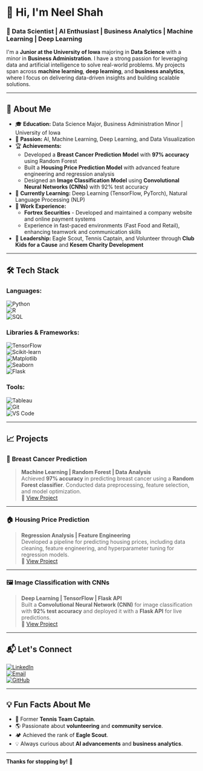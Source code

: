 # 👋 Hi, I'm Neel Shah

### 🚀 Data Scientist | AI Enthusiast | Business Analytics | Machine Learning | Deep Learning

I'm a **Junior at the University of Iowa** majoring in **Data Science** with a minor in **Business Administration**. I have a strong passion for leveraging data and artificial intelligence to solve real-world problems. My projects span across **machine learning**, **deep learning**, and **business analytics**, where I focus on delivering data-driven insights and building scalable solutions.

---

## 🔎 About Me

- 🎓 **Education:** Data Science Major, Business Administration Minor | University of Iowa  
- 🤖 **Passion:** AI, Machine Learning, Deep Learning, and Data Visualization  
- 🏆 **Achievements:**  
  - Developed a **Breast Cancer Prediction Model** with **97% accuracy** using Random Forest  
  - Built a **Housing Price Prediction Model** with advanced feature engineering and regression analysis  
  - Designed an **Image Classification Model** using **Convolutional Neural Networks (CNNs)** with 92% test accuracy  
- 🌱 **Currently Learning:** Deep Learning (TensorFlow, PyTorch), Natural Language Processing (NLP)  
- 💼 **Work Experience:**  
  - **Fortrex Securities** - Developed and maintained a company website and online payment systems  
  - Experience in fast-paced environments (Fast Food and Retail), enhancing teamwork and communication skills  
- 🏅 **Leadership:** Eagle Scout, Tennis Captain, and Volunteer through **Club Kids for a Cause** and **Kesem Charity Development**

---

## 🛠️ Tech Stack

### **Languages:**  
![Python](https://img.shields.io/badge/Python-3776AB?style=for-the-badge&logo=python&logoColor=white)  
![R](https://img.shields.io/badge/R-276DC3?style=for-the-badge&logo=r&logoColor=white)  
![SQL](https://img.shields.io/badge/SQL-4479A1?style=for-the-badge&logo=mysql&logoColor=white)

### **Libraries & Frameworks:**  
![TensorFlow](https://img.shields.io/badge/TensorFlow-FF6F00?style=for-the-badge&logo=TensorFlow&logoColor=white)  
![Scikit-learn](https://img.shields.io/badge/scikit--learn-F7931E?style=for-the-badge&logo=scikit-learn&logoColor=white)  
![Matplotlib](https://img.shields.io/badge/Matplotlib-11557C?style=for-the-badge&logo=matplotlib&logoColor=white)  
![Seaborn](https://img.shields.io/badge/Seaborn-1572B6?style=for-the-badge&logo=python&logoColor=white)  
![Flask](https://img.shields.io/badge/Flask-000000?style=for-the-badge&logo=flask&logoColor=white)

### **Tools:**  
![Tableau](https://img.shields.io/badge/Tableau-E97627?style=for-the-badge&logo=tableau&logoColor=white)  
![Git](https://img.shields.io/badge/Git-F05032?style=for-the-badge&logo=git&logoColor=white)  
![VS Code](https://img.shields.io/badge/VS%20Code-007ACC?style=for-the-badge&logo=visual-studio-code&logoColor=white)

---

## 📈 Projects

### 🏥 **Breast Cancer Prediction**  
> **Machine Learning | Random Forest | Data Analysis**  
Achieved **97% accuracy** in predicting breast cancer using a **Random Forest classifier**. Conducted data preprocessing, feature selection, and model optimization.  
🔗 [View Project](#)

---

### 🏠 **Housing Price Prediction**  
> **Regression Analysis | Feature Engineering**  
Developed a pipeline for predicting housing prices, including data cleaning, feature engineering, and hyperparameter tuning for regression models.  
🔗 [View Project](#)

---

### 🖼️ **Image Classification with CNNs**  
> **Deep Learning | TensorFlow | Flask API**  
Built a **Convolutional Neural Network (CNN)** for image classification with **92% test accuracy** and deployed it with a **Flask API** for live predictions.  
🔗 [View Project](#)

---

## 📬 Let's Connect

[![LinkedIn](https://img.shields.io/badge/LinkedIn-0077B5?style=for-the-badge&logo=linkedin&logoColor=white)](https://linkedin.com/in/neeljshah22)  
[![Email](https://img.shields.io/badge/Email-D14836?style=for-the-badge&logo=gmail&logoColor=white)](mailto:neeljshah22@gmail.com)  
[![GitHub](https://img.shields.io/badge/GitHub-181717?style=for-the-badge&logo=github&logoColor=white)](https://github.com/neeljshah)  

---


## 💡 Fun Facts About Me

- 🎾 Former **Tennis Team Captain**.  
- 🌎 Passionate about **volunteering** and **community service**.  
- 🏕️ Achieved the rank of **Eagle Scout**.  
- 💡 Always curious about **AI advancements** and **business analytics**.

---

**Thanks for stopping by!** 🚀
